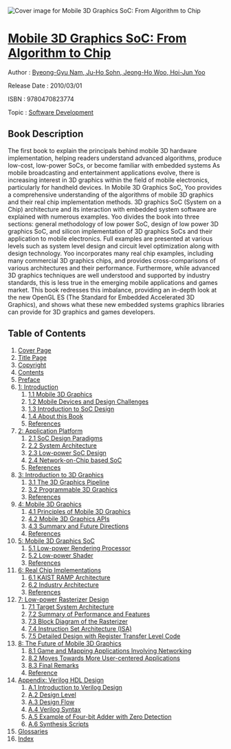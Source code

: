 ![Cover image for Mobile 3D Graphics SoC: From Algorithm to Chip](https://imgdetail.ebookreading.net/cover/cover/software_development/EB9780470823774.jpg)

[Mobile 3D Graphics SoC: From Algorithm to Chip](https://ebookreading.net/view/book/Mobile+3D+Graphics+SoC%3A+From+Algorithm+to+Chip-EB9780470823774_1.html "Mobile 3D Graphics SoC: From Algorithm to Chip")
====================================================================================================================

Author : [Byeong-Gyu Nam](https://ebookreading.net/search/author/Byeong-Gyu+Nam),[ Ju-Ho Sohn](https://ebookreading.net/search/author/+Ju-Ho+Sohn),[ Jeong-Ho Woo](https://ebookreading.net/search/author/+Jeong-Ho+Woo),[ Hoi-Jun Yoo](https://ebookreading.net/search/author/+Hoi-Jun+Yoo)

Release Date : 2010/03/01

ISBN : 9780470823774

Topic : [Software Development](https://ebookreading.net/search/category/software-development)

Book Description
-----------------

The first book to explain the principals behind mobile 3D hardware implementation, helping readers understand advanced algorithms, produce low-cost, low-power SoCs, or become familiar with embedded systems
As mobile broadcasting and entertainment applications evolve, there is increasing interest in 3D graphics within the field of mobile electronics, particularly for handheld devices. In Mobile 3D Graphics SoC, Yoo provides a comprehensive understanding of the algorithms of mobile 3D graphics and their real chip implementation methods. 3D graphics SoC (System on a Chip) architecture and its interaction with embedded system software are explained with numerous examples. Yoo divides the book into three sections: general methodology of low power SoC, design of low power 3D graphics SoC, and silicon implementation of 3D graphics SoCs and their application to mobile electronics. Full examples are presented at various levels such as system level design and circuit level optimization along with design technology. Yoo incorporates many real chip examples, including many commercial 3D graphics chips, and provides cross-comparisons of various architectures and their performance. Furthermore, while advanced 3D graphics techniques are well understood and supported by industry standards, this is less true in the emerging mobile applications and games market. This book redresses this imbalance, providing an in-depth look at the new OpenGL ES (The Standard for Embedded Accelerated 3D Graphics), and shows what these new embedded systems graphics libraries can provide for 3D graphics and games developers.
              
Table of Contents
-----------------

1. [Cover Page](https://ebookreading.net/view/book/Mobile+3D+Graphics+SoC%3A+From+Algorithm+to+Chip-EB9780470823774_1.html)
1. [Title Page](https://ebookreading.net/view/book/Mobile+3D+Graphics+SoC%3A+From+Algorithm+to+Chip-EB9780470823774_3.html)
1. [Copyright](https://ebookreading.net/view/book/Mobile+3D+Graphics+SoC%3A+From+Algorithm+to+Chip-EB9780470823774_4.html)
1. [Contents](https://ebookreading.net/view/book/Mobile+3D+Graphics+SoC%3A+From+Algorithm+to+Chip-EB9780470823774_5.html#con)
1. [Preface](https://ebookreading.net/view/book/Mobile+3D+Graphics+SoC%3A+From+Algorithm+to+Chip-EB9780470823774_6.html#pre)
1. [1: Introduction](https://ebookreading.net/view/book/Mobile+3D+Graphics+SoC%3A+From+Algorithm+to+Chip-EB9780470823774_7.html#ch1)
    1. [1.1 Mobile 3D Graphics](https://ebookreading.net/view/book/Mobile+3D+Graphics+SoC%3A+From+Algorithm+to+Chip-EB9780470823774_7.html#s1.1)
    1. [1.2 Mobile Devices and Design Challenges](https://ebookreading.net/view/book/Mobile+3D+Graphics+SoC%3A+From+Algorithm+to+Chip-EB9780470823774_7.html#s1.2)
    1. [1.3 Introduction to SoC Design](https://ebookreading.net/view/book/Mobile+3D+Graphics+SoC%3A+From+Algorithm+to+Chip-EB9780470823774_7.html#s1.3)
    1. [1.4 About this Book](https://ebookreading.net/view/book/Mobile+3D+Graphics+SoC%3A+From+Algorithm+to+Chip-EB9780470823774_7.html#s1.4)
    1. [References](https://ebookreading.net/view/book/Mobile+3D+Graphics+SoC%3A+From+Algorithm+to+Chip-EB9780470823774_7.html#sr1)
1. [2: Application Platform](https://ebookreading.net/view/book/Mobile+3D+Graphics+SoC%3A+From+Algorithm+to+Chip-EB9780470823774_8.html#ch2)
    1. [2.1 SoC Design Paradigms](https://ebookreading.net/view/book/Mobile+3D+Graphics+SoC%3A+From+Algorithm+to+Chip-EB9780470823774_8.html#s2.1)
    1. [2.2 System Architecture](https://ebookreading.net/view/book/Mobile+3D+Graphics+SoC%3A+From+Algorithm+to+Chip-EB9780470823774_8.html#s2.2)
    1. [2.3 Low-power SoC Design](https://ebookreading.net/view/book/Mobile+3D+Graphics+SoC%3A+From+Algorithm+to+Chip-EB9780470823774_8.html#s2.3)
    1. [2.4 Network-on-Chip based SoC](https://ebookreading.net/view/book/Mobile+3D+Graphics+SoC%3A+From+Algorithm+to+Chip-EB9780470823774_8.html#s2.4)
    1. [References](https://ebookreading.net/view/book/Mobile+3D+Graphics+SoC%3A+From+Algorithm+to+Chip-EB9780470823774_8.html#sr2)
1. [3: Introduction to 3D Graphics](https://ebookreading.net/view/book/Mobile+3D+Graphics+SoC%3A+From+Algorithm+to+Chip-EB9780470823774_9.html#ch3)
    1. [3.1 The 3D Graphics Pipeline](https://ebookreading.net/view/book/Mobile+3D+Graphics+SoC%3A+From+Algorithm+to+Chip-EB9780470823774_9.html#s3.1)
    1. [3.2 Programmable 3D Graphics](https://ebookreading.net/view/book/Mobile+3D+Graphics+SoC%3A+From+Algorithm+to+Chip-EB9780470823774_9.html#s3.2)
    1. [References](https://ebookreading.net/view/book/Mobile+3D+Graphics+SoC%3A+From+Algorithm+to+Chip-EB9780470823774_9.html#sr3)
1. [4: Mobile 3D Graphics](https://ebookreading.net/view/book/Mobile+3D+Graphics+SoC%3A+From+Algorithm+to+Chip-EB9780470823774_10.html#ch4)
    1. [4.1 Principles of Mobile 3D Graphics](https://ebookreading.net/view/book/Mobile+3D+Graphics+SoC%3A+From+Algorithm+to+Chip-EB9780470823774_10.html#s4.1)
    1. [4.2 Mobile 3D Graphics APIs](https://ebookreading.net/view/book/Mobile+3D+Graphics+SoC%3A+From+Algorithm+to+Chip-EB9780470823774_10.html#s4.2)
    1. [4.3 Summary and Future Directions](https://ebookreading.net/view/book/Mobile+3D+Graphics+SoC%3A+From+Algorithm+to+Chip-EB9780470823774_10.html#s4.3)
    1. [References](https://ebookreading.net/view/book/Mobile+3D+Graphics+SoC%3A+From+Algorithm+to+Chip-EB9780470823774_10.html#sr4)
1. [5: Mobile 3D Graphics SoC](https://ebookreading.net/view/book/Mobile+3D+Graphics+SoC%3A+From+Algorithm+to+Chip-EB9780470823774_11.html#ch5)
    1. [5.1 Low-power Rendering Processor](https://ebookreading.net/view/book/Mobile+3D+Graphics+SoC%3A+From+Algorithm+to+Chip-EB9780470823774_11.html#s5.1)
    1. [5.2 Low-power Shader](https://ebookreading.net/view/book/Mobile+3D+Graphics+SoC%3A+From+Algorithm+to+Chip-EB9780470823774_11.html#s5.2)
    1. [References](https://ebookreading.net/view/book/Mobile+3D+Graphics+SoC%3A+From+Algorithm+to+Chip-EB9780470823774_11.html#sr5)
1. [6: Real Chip Implementations](https://ebookreading.net/view/book/Mobile+3D+Graphics+SoC%3A+From+Algorithm+to+Chip-EB9780470823774_12.html#ch6)
    1. [6.1 KAIST RAMP Architecture](https://ebookreading.net/view/book/Mobile+3D+Graphics+SoC%3A+From+Algorithm+to+Chip-EB9780470823774_12.html#s6.1)
    1. [6.2 Industry Architecture](https://ebookreading.net/view/book/Mobile+3D+Graphics+SoC%3A+From+Algorithm+to+Chip-EB9780470823774_12.html#s6.2)
    1. [References](https://ebookreading.net/view/book/Mobile+3D+Graphics+SoC%3A+From+Algorithm+to+Chip-EB9780470823774_12.html#sr6)
1. [7: Low-power Rasterizer Design](https://ebookreading.net/view/book/Mobile+3D+Graphics+SoC%3A+From+Algorithm+to+Chip-EB9780470823774_13.html#ch7)
    1. [7.1 Target System Architecture](https://ebookreading.net/view/book/Mobile+3D+Graphics+SoC%3A+From+Algorithm+to+Chip-EB9780470823774_13.html#s7.1)
    1. [7.2 Summary of Performance and Features](https://ebookreading.net/view/book/Mobile+3D+Graphics+SoC%3A+From+Algorithm+to+Chip-EB9780470823774_13.html#s7.2)
    1. [7.3 Block Diagram of the Rasterizer](https://ebookreading.net/view/book/Mobile+3D+Graphics+SoC%3A+From+Algorithm+to+Chip-EB9780470823774_13.html#s7.3)
    1. [7.4 Instruction Set Architecture (ISA)](https://ebookreading.net/view/book/Mobile+3D+Graphics+SoC%3A+From+Algorithm+to+Chip-EB9780470823774_13.html#s7.4)
    1. [7.5 Detailed Design with Register Transfer Level Code](https://ebookreading.net/view/book/Mobile+3D+Graphics+SoC%3A+From+Algorithm+to+Chip-EB9780470823774_13.html#s7.5)
1. [8: The Future of Mobile 3D Graphics](https://ebookreading.net/view/book/Mobile+3D+Graphics+SoC%3A+From+Algorithm+to+Chip-EB9780470823774_14.html#ch8)
    1. [8.1 Game and Mapping Applications Involving Networking](https://ebookreading.net/view/book/Mobile+3D+Graphics+SoC%3A+From+Algorithm+to+Chip-EB9780470823774_14.html#s8.1)
    1. [8.2 Moves Towards More User-centered Applications](https://ebookreading.net/view/book/Mobile+3D+Graphics+SoC%3A+From+Algorithm+to+Chip-EB9780470823774_14.html#s8.2)
    1. [8.3 Final Remarks](https://ebookreading.net/view/book/Mobile+3D+Graphics+SoC%3A+From+Algorithm+to+Chip-EB9780470823774_14.html#s8.3)
    1. [Reference](https://ebookreading.net/view/book/Mobile+3D+Graphics+SoC%3A+From+Algorithm+to+Chip-EB9780470823774_14.html#sr7)
1. [Appendix: Verilog HDL Design](https://ebookreading.net/view/book/Mobile+3D+Graphics+SoC%3A+From+Algorithm+to+Chip-EB9780470823774_15.html#app)
    1. [A.1 Introduction to Verilog Design](https://ebookreading.net/view/book/Mobile+3D+Graphics+SoC%3A+From+Algorithm+to+Chip-EB9780470823774_15.html#sa.1)
    1. [A.2 Design Level](https://ebookreading.net/view/book/Mobile+3D+Graphics+SoC%3A+From+Algorithm+to+Chip-EB9780470823774_15.html#sa.2)
    1. [A.3 Design Flow](https://ebookreading.net/view/book/Mobile+3D+Graphics+SoC%3A+From+Algorithm+to+Chip-EB9780470823774_15.html#sa.3)
    1. [A.4 Verilog Syntax](https://ebookreading.net/view/book/Mobile+3D+Graphics+SoC%3A+From+Algorithm+to+Chip-EB9780470823774_15.html#sa.4)
    1. [A.5 Example of Four-bit Adder with Zero Detection](https://ebookreading.net/view/book/Mobile+3D+Graphics+SoC%3A+From+Algorithm+to+Chip-EB9780470823774_15.html#sa.5)
    1. [A.6 Synthesis Scripts](https://ebookreading.net/view/book/Mobile+3D+Graphics+SoC%3A+From+Algorithm+to+Chip-EB9780470823774_15.html#sa.6)
1. [Glossaries](https://ebookreading.net/view/book/Mobile+3D+Graphics+SoC%3A+From+Algorithm+to+Chip-EB9780470823774_16.html#glo)
1. [Index](https://ebookreading.net/view/book/Mobile+3D+Graphics+SoC%3A+From+Algorithm+to+Chip-EB9780470823774_17.html#index)
